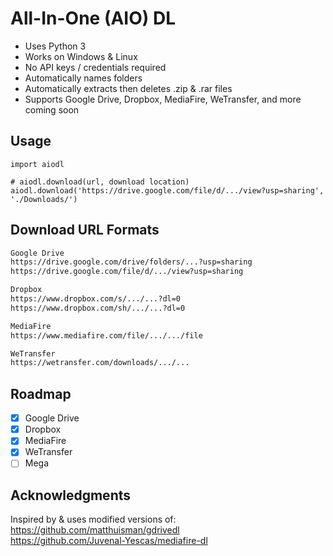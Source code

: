 # All-In-One (AIO) DL

- Uses Python 3 
- Works on Windows & Linux
- No API keys / credentials required
- Automatically names folders
- Automatically extracts then deletes .zip & .rar files
- Supports Google Drive, Dropbox, MediaFire, WeTransfer, and more coming soon

## Usage
```python3
import aiodl

# aiodl.download(url, download location)
aiodl.download('https://drive.google.com/file/d/.../view?usp=sharing', './Downloads/')
```

## Download URL Formats
```txt
Google Drive
https://drive.google.com/drive/folders/...?usp=sharing
https://drive.google.com/file/d/.../view?usp=sharing

Dropbox
https://www.dropbox.com/s/.../...?dl=0
https://www.dropbox.com/sh/.../...?dl=0

MediaFire
https://www.mediafire.com/file/.../.../file

WeTransfer
https://wetransfer.com/downloads/.../...
```


## Roadmap
- [X] Google Drive
- [X] Dropbox
- [X] MediaFire
- [X] WeTransfer
- [ ] Mega
 
## Acknowledgments
Inspired by & uses modified versions of:<br/>
https://github.com/matthuisman/gdrivedl <br/>
https://github.com/Juvenal-Yescas/mediafire-dl
